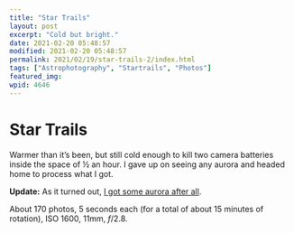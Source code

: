 ```yaml
---
title: "Star Trails"
layout: post
excerpt: "Cold but bright."
date: 2021-02-20 05:48:57
modified: 2021-02-20 05:48:57
permalink: 2021/02/19/star-trails-2/index.html
tags: ["Astrophotography", "Startrails", "Photos"]
featured_img: 
wpid: 4646
---
```


# Star Trails

Warmer than it’s been, but still cold enough to kill two camera batteries inside the space of ½ an hour. I gave up on seeing any aurora and headed home to process what I got.

**Update:** As it turned out, [I got some aurora after all](https://patrickjohanneson.com/2021/02/20/the-late-show/).

About 170 photos, 5 seconds each (for a total of about 15 minutes of rotation), ISO 1600, 11mm, *f*/2.8.